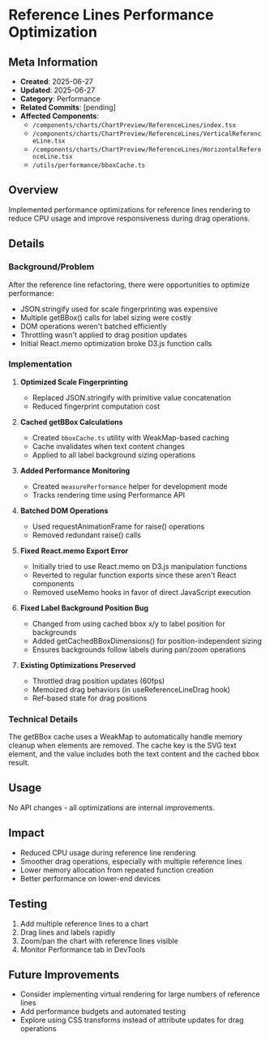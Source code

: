 # Reference Lines Performance Optimization

## Meta Information
- **Created**: 2025-06-27
- **Updated**: 2025-06-27
- **Category**: Performance
- **Related Commits**: [pending]
- **Affected Components**: 
  - `/components/charts/ChartPreview/ReferenceLines/index.tsx`
  - `/components/charts/ChartPreview/ReferenceLines/VerticalReferenceLine.tsx`
  - `/components/charts/ChartPreview/ReferenceLines/HorizontalReferenceLine.tsx`
  - `/utils/performance/bboxCache.ts`

## Overview
Implemented performance optimizations for reference lines rendering to reduce CPU usage and improve responsiveness during drag operations.

## Details
### Background/Problem
After the reference line refactoring, there were opportunities to optimize performance:
- JSON.stringify used for scale fingerprinting was expensive
- Multiple getBBox() calls for label sizing were costly
- DOM operations weren't batched efficiently
- Throttling wasn't applied to drag position updates
- Initial React.memo optimization broke D3.js function calls

### Implementation
1. **Optimized Scale Fingerprinting**
   - Replaced JSON.stringify with primitive value concatenation
   - Reduced fingerprint computation cost

2. **Cached getBBox Calculations**
   - Created `bboxCache.ts` utility with WeakMap-based caching
   - Cache invalidates when text content changes
   - Applied to all label background sizing operations

3. **Added Performance Monitoring**
   - Created `measurePerformance` helper for development mode
   - Tracks rendering time using Performance API

4. **Batched DOM Operations**
   - Used requestAnimationFrame for raise() operations
   - Removed redundant raise() calls

5. **Fixed React.memo Export Error**
   - Initially tried to use React.memo on D3.js manipulation functions
   - Reverted to regular function exports since these aren't React components
   - Removed useMemo hooks in favor of direct JavaScript execution

6. **Fixed Label Background Position Bug**
   - Changed from using cached bbox x/y to label position for backgrounds
   - Added getCachedBBoxDimensions() for position-independent sizing
   - Ensures backgrounds follow labels during pan/zoom operations

7. **Existing Optimizations Preserved**
   - Throttled drag position updates (60fps)
   - Memoized drag behaviors (in useReferenceLineDrag hook)
   - Ref-based state for drag positions

### Technical Details
The getBBox cache uses a WeakMap to automatically handle memory cleanup when elements are removed. The cache key is the SVG text element, and the value includes both the text content and the cached bbox result.

## Usage
No API changes - all optimizations are internal improvements.

## Impact
- Reduced CPU usage during reference line rendering
- Smoother drag operations, especially with multiple reference lines
- Lower memory allocation from repeated function creation
- Better performance on lower-end devices

## Testing
1. Add multiple reference lines to a chart
2. Drag lines and labels rapidly
3. Zoom/pan the chart with reference lines visible
4. Monitor Performance tab in DevTools

## Future Improvements
- Consider implementing virtual rendering for large numbers of reference lines
- Add performance budgets and automated testing
- Explore using CSS transforms instead of attribute updates for drag operations